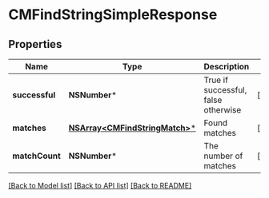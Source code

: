 # CMFindStringSimpleResponse

## Properties
Name | Type | Description | Notes
------------ | ------------- | ------------- | -------------
**successful** | **NSNumber*** | True if successful, false otherwise | [optional] 
**matches** | [**NSArray&lt;CMFindStringMatch&gt;***](CMFindStringMatch.md) | Found matches | [optional] 
**matchCount** | **NSNumber*** | The number of matches | [optional] 

[[Back to Model list]](../README.md#documentation-for-models) [[Back to API list]](../README.md#documentation-for-api-endpoints) [[Back to README]](../README.md)


